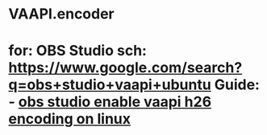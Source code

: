 # VAAPI.encoder
# for: OBS Studio sch: https://www.google.com/search?q=obs+studio+vaapi+ubuntu Guide: - [obs studio enable vaapi h26 encoding on linux](https://youtu.be/AN7UAg5FTpc)
